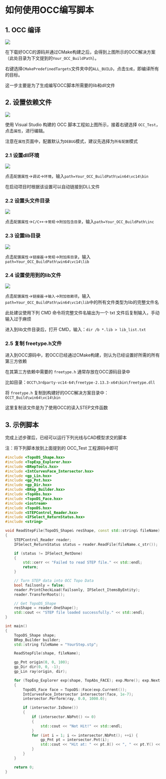 # 如何使用OCC编写脚本

## 1. OCC 编译

![](image/1.png)

在下载好OCC的源码并通过CMake构建之后，会得到上图所示的OCC解决方案（此处目录为下文提到的`Your_OCC_BuildPath`）。

右键选择`CMakePredefinedTargets`文件夹中的`ALL_BUILD`，点击`生成`，即编译所有的目标。

这一步主要是为了生成编写OCC脚本所需要的lib和dll文件



## 2. 设置依赖文件

![](image/2.png)

使用 Visual Studio 构建的 OCC 脚本工程如上图所示，接着右键选择 `OCC_Test`，点击`属性`，进行编辑。

注意在`属性`页面中，配置默认为`DEBUG`模式，建议先选择为`所有配置`模式



### 2.1 设置dll环境

![](image/3.png)

点击`配置属性`->`调试`->`环境`，输入`path=Your_OCC_BuildPath\win64\vc14\bin`

在启动项目时根据该设置可以自动链接到DLL文件



### 2.2 设置头文件目录

![](image/4.png)

点击`配置属性`->`C/C++`->`常规`->`附加包含目录`，输入`path=Your_OCC_BuildPath\inc`



### 2.3 设置lib目录

![](image/5.png)

点击`配置属性`->`链接器`->`常规`->`附加库目录`，输入`path=Your_OCC_BuildPath\win64\vc14\lib`



### 2.4 设置使用到的lib文件

![](image/6.png)

点击`配置属性`->`链接器`->`输入`->`附加依赖项`，输入`path=Your_OCC_BuildPath\win64\vc14\lib`中的所有文件类型为lib的完整文件名

此处建议使用下列 CMD 命令将完整文件名输出为一个 txt 文件后复制输入，手动输入过于麻烦

进入到lib文件目录后，打开 CMD，输入：`dir /b *.lib > lib_list.txt`



### 2.5 复制 freetype.h文件

进入到OCC源码中，若OCC已经通过CMake构建，则认为已经设置好所需的所有第三方依赖

在其第三方依赖中需要的 `freetype.h` 通常存放在OCC源码目录中

比如目录：`OCCT\3rdparty-vc14-64\freetype-2.13.3-x64\bin\freetype.dll`

将 `freetype.h` 复制到构建好的OCC解决方案目录中：`OCCT_Build\win64\vc14\bin`

这里复制该文件是为了使用OCC的读入STEP文件函数



## 3. 示例脚本

完成上述步骤后，已经可以运行下列光线与CAD模型求交的脚本

注：将下列脚本放到上面提到的 OCC_Test 工程源码中即可

```c++
#include <TopoDS_Shape.hxx>
#include <TopExp_Explorer.hxx>
#include <BRepTools.hxx>
#include <IntCurvesFace_Intersector.hxx>
#include <gp_Lin.hxx>
#include <gp_Pnt.hxx>
#include <gp_Dir.hxx>
#include <BRep_Builder.hxx>
#include <TopAbs.hxx>
#include <TopoDS_Face.hxx>
#include <iostream>
#include <TopoDS.hxx>
#include <STEPControl_Reader.hxx>
#include <IFSelect_ReturnStatus.hxx>
#include <string>

void ReadStepFile(TopoDS_Shape& resShape, const std::string& fileName) 
{
    STEPControl_Reader reader;
    IFSelect_ReturnStatus status = reader.ReadFile(fileName.c_str());

    if (status != IFSelect_RetDone) 
    {
        std::cerr << "Failed to read STEP file." << std::endl;
        return;
    }

    // Turn STEP data into OCC Topo Data
    bool failsonly = false;
    reader.PrintCheckLoad(failsonly, IFSelect_ItemsByEntity);
    reader.TransferRoots();

    // Get TopoDS_Shape
    resShape = reader.OneShape();
    std::cout << "STEP file loaded successfully." << std::endl;
}

int main() 
{
    TopoDS_Shape shape;
    BRep_Builder builder;
    std::string fileName = "YourStep.stp";

    ReadStepFile(shape, fileName);

    gp_Pnt origin(0, 0, 100);
    gp_Dir dir(0, 0, -1);
    gp_Lin ray(origin, dir);

    for (TopExp_Explorer exp(shape, TopAbs_FACE); exp.More(); exp.Next()) 
    {
        TopoDS_Face face = TopoDS::Face(exp.Current());
        IntCurvesFace_Intersector intersector(face, 1e-7);
        intersector.Perform(ray, 0.0, 1000.0);

        if (intersector.IsDone()) 
        {
            if (intersector.NbPnt() <= 0)
            {
                std::cout << "Not Hit!" << std::endl;
            }
            for (int i = 1; i <= intersector.NbPnt(); ++i) {
                gp_Pnt pt = intersector.Pnt(i);
                std::cout << "Hit at: " << pt.X() << ", " << pt.Y() << ", " << pt.Z() << std::endl;
            }
        }
    }

    return 0;
}
```



